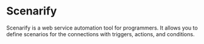 # Scenarify

Scenarify is a web service automation tool for programmers.
It allows you to define scenarios for the connections with triggers, actions, and conditions.

